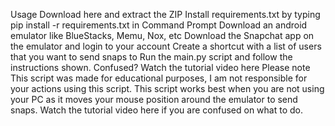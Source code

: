 Usage
Download <ZIP> here and extract the ZIP
Install requirements.txt by typing pip install -r requirements.txt in Command Prompt
Download an android emulator like BlueStacks, Memu, Nox, etc
Download the Snapchat app on the emulator and login to your account
Create a shortcut with a list of users that you want to send snaps to
Run the main.py script and follow the instructions shown. Confused? Watch the tutorial video here
Please note
This script was made for educational purposes, I am not responsible for your actions using this script. This script works best when you are not using your PC as it moves your mouse position around the emulator to send snaps. Watch the tutorial video here if you are confused on what to do.
